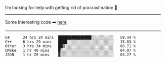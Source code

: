 I’m looking for help with getting rid of procrastination 🤔

-----

Some interesting code :arrow_right: [here](https://github.com/zhen8838/playground)

-----

<!--START_SECTION:waka-->
```text
C#      24 hrs 24 mins  ███████████████░░░░░░░░░░   59.44 % 
C++     6 hrs 29 mins   ████░░░░░░░░░░░░░░░░░░░░░   15.83 % 
Other   3 hrs 34 mins   ██▒░░░░░░░░░░░░░░░░░░░░░░   08.71 % 
CMake   1 hr 40 mins    █░░░░░░░░░░░░░░░░░░░░░░░░   04.07 % 
JSON    1 hr 20 mins    ▓░░░░░░░░░░░░░░░░░░░░░░░░   03.27 % 
```
<!--END_SECTION:waka-->

<!--
**zhen8838/zhen8838** is a ✨ _special_ ✨ repository because its `README.md` (this file) appears on your GitHub profile.

Here are some ideas to get you started:

- 🔭 I’m currently working on ...
- 🌱 I’m currently learning ...
- 👯 I’m looking to collaborate on ...
 ...
- 💬 Ask me about ...
- 📫 How to reach me: ...
- 😄 Pronouns: ...
- ⚡ Fun fact: ...
-->
